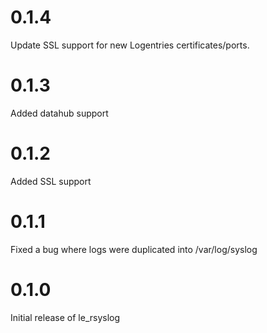 # 0.1.4

Update SSL support for new Logentries certificates/ports.

# 0.1.3

Added datahub support

# 0.1.2

Added SSL support

# 0.1.1

Fixed a bug where logs were duplicated into /var/log/syslog

# 0.1.0

Initial release of le_rsyslog

